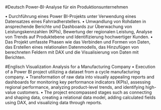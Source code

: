 #Deutsch
Power-BI-Analyse für ein Produktionsunternehmen

• Durchführung eines Power BI-Projekts unter Verwendung eines Datensatzes eines Fahrradherstellers.
• Umwandlung von Rohdaten in ansprechende Berichte und Dashboards zur Überwachung von Leistungskennzahlen
(KPIs), Bewertung der regionalen Leistung, Analyse von Trends auf Produktebene und Identifizierung
hochwertiger Kunden.
• Das Projekt umfasste Phasen wie das Verbinden und Formen von Daten, das Erstellen eines relationalen Datenmodells,
das Hinzufügen von berechneten Feldern mit DAX und die Visualisierung von Daten mit Berichten.

#Englisch
Visualization Analysis for a Manufacturing Company
• Execution of a Power BI project utilizing a dataset from a cycle
manufacturing company.
• Transformation of raw data into visually appealing reports and dashboards for monitoring key performance indicators
(KPIs), assessing regional performance, analyzing product-level trends, and identifying high-value customers.
• The project encompassed stages such as connecting and shaping data, creating a relational data model, adding calculated
fields using DAX, and visualizing data through reports.
